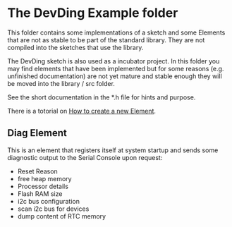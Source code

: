 # The DevDing Example folder

This folder contains some implementations of a sketch and some Elements that are not as stable to be part of the standard library.
They are not compiled into the sketches that use the library.

The DevDing sketch is also used as a incubator project. In this folder you may find elements that have been implemented but for some reasons (e.g. unfinished documentation) are not yet mature and stable enough they will be moved into the library / src folder.

See the short documentation in the *.h file for hints and purpose.

There is a totorial on [How to create a new Element](https://homeding.github.io/steps/newelement.htm).

## Diag Element

This is an element that registers itself at system startup
and sends some diagnostic output to the Serial Console upon request:

* Reset Reason
* free heap memory
* Processor details
* Flash RAM size
* i2c bus configuration
* scan i2c bus for devices
* dump content of RTC memory

